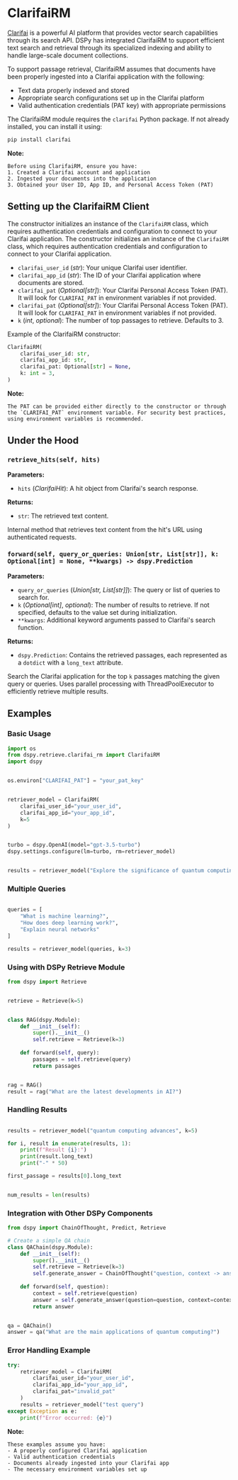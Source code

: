 # ClarifaiRM

[Clarifai](https://clarifai.com/) is a powerful AI platform that provides vector search capabilities through its search API. DSPy has integrated ClarifaiRM to support efficient text search and retrieval through its specialized indexing and ability to handle large-scale document collections.


To support passage retrieval, ClarifaiRM assumes that documents have been properly ingested into a Clarifai application with the following:
- Text data properly indexed and stored
- Appropriate search configurations set up in the Clarifai platform
- Valid authentication credentials (PAT key) with appropriate permissions

The ClarifaiRM module requires the `clarifai` Python package. If not already installed, you can install it using:

```bash
pip install clarifai
```

**Note:**

    Before using ClarifaiRM, ensure you have:
    1. Created a Clarifai account and application
    2. Ingested your documents into the application
    3. Obtained your User ID, App ID, and Personal Access Token (PAT)

## Setting up the ClarifaiRM Client

The constructor initializes an instance of the `ClarifaiRM` class, which requires authentication credentials and configuration to connect to your Clarifai application.
The constructor initializes an instance of the `ClarifaiRM` class, which requires authentication credentials and configuration to connect to your Clarifai application.

- `clarifai_user_id` (_str_): Your unique Clarifai user identifier.
- `clarifai_app_id` (_str_): The ID of your Clarifai application where documents are stored.
- `clarifai_pat` (_Optional[str]_): Your Clarifai Personal Access Token (PAT). It will look for `CLARIFAI_PAT` in environment variables if not provided.
- `clarifai_pat` (_Optional[str]_): Your Clarifai Personal Access Token (PAT). It will look for `CLARIFAI_PAT` in environment variables if not provided.
- `k` (_int_, _optional_): The number of top passages to retrieve. Defaults to 3.

Example of the ClarifaiRM constructor:

```python
ClarifaiRM(
    clarifai_user_id: str,
    clarifai_app_id: str,
    clarifai_pat: Optional[str] = None,
    k: int = 3,
)
```

**Note:**


    The PAT can be provided either directly to the constructor or through the `CLARIFAI_PAT` environment variable. For security best practices, using environment variables is recommended.

## Under the Hood

### `retrieve_hits(self, hits)`

**Parameters:**
- `hits` (_ClarifaiHit_): A hit object from Clarifai's search response.

**Returns:**
- `str`: The retrieved text content.

Internal method that retrieves text content from the hit's URL using authenticated requests.

### `forward(self, query_or_queries: Union[str, List[str]], k: Optional[int] = None, **kwargs) -> dspy.Prediction`

**Parameters:**
- `query_or_queries` (_Union[str, List[str]]_): The query or list of queries to search for.
- `k` (_Optional[int]_, _optional_): The number of results to retrieve. If not specified, defaults to the value set during initialization.
- `**kwargs`: Additional keyword arguments passed to Clarifai's search function.

**Returns:**
- `dspy.Prediction`: Contains the retrieved passages, each represented as a `dotdict` with a `long_text` attribute.

Search the Clarifai application for the top `k` passages matching the given query or queries. Uses parallel processing with ThreadPoolExecutor to efficiently retrieve multiple results.

## Examples

### Basic Usage
```python
import os
from dspy.retrieve.clarifai_rm import ClarifaiRM
import dspy


os.environ["CLARIFAI_PAT"] = "your_pat_key"


retriever_model = ClarifaiRM(
    clarifai_user_id="your_user_id",
    clarifai_app_id="your_app_id",
    k=5
)


turbo = dspy.OpenAI(model="gpt-3.5-turbo")
dspy.settings.configure(lm=turbo, rm=retriever_model)


results = retriever_model("Explore the significance of quantum computing")
```

### Multiple Queries
```python

queries = [
    "What is machine learning?",
    "How does deep learning work?",
    "Explain neural networks"
]

results = retriever_model(queries, k=3)
```

### Using with DSPy Retrieve Module
```python
from dspy import Retrieve


retrieve = Retrieve(k=5)


class RAG(dspy.Module):
    def __init__(self):
        super().__init__()
        self.retrieve = Retrieve(k=3)
    
    def forward(self, query):
        passages = self.retrieve(query)
        return passages


rag = RAG()
result = rag("What are the latest developments in AI?")
```

### Handling Results
```python

results = retriever_model("quantum computing advances", k=5)

for i, result in enumerate(results, 1):
    print(f"Result {i}:")
    print(result.long_text)
    print("-" * 50)

first_passage = results[0].long_text


num_results = len(results)
```

### Integration with Other DSPy Components
```python
from dspy import ChainOfThought, Predict, Retrieve 

# Create a simple QA chain
class QAChain(dspy.Module):
    def __init__(self):
        super().__init__()
        self.retrieve = Retrieve(k=3)
        self.generate_answer = ChainOfThought("question, context -> answer")
    
    def forward(self, question):
        context = self.retrieve(question)
        answer = self.generate_answer(question=question, context=context)
        return answer


qa = QAChain()
answer = qa("What are the main applications of quantum computing?")
```

### Error Handling Example
```python
try:
    retriever_model = ClarifaiRM(
        clarifai_user_id="your_user_id",
        clarifai_app_id="your_app_id",
        clarifai_pat="invalid_pat"
    )
    results = retriever_model("test query")
except Exception as e:
    print(f"Error occurred: {e}")
```


**Note:**

    These examples assume you have:
    - A properly configured Clarifai application
    - Valid authentication credentials
    - Documents already ingested into your Clarifai app
    - The necessary environment variables set up

